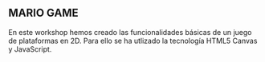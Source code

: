 ## MARIO GAME

En este workshop hemos creado las funcionalidades básicas de un juego de plataformas en 2D. Para ello se ha utlizado la tecnología HTML5 Canvas y JavaScript.